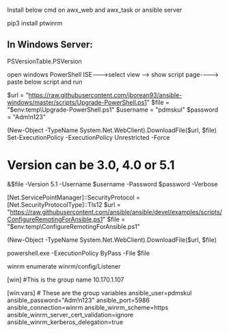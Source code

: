 Install below cmd on awx_web and awx_task or ansible server 

pip3 install ptwinrm



In Windows Server:
------------------

PSVersionTable.PSVersion


open windows PowerShell ISE--->select view --> show script page----> paste below script and run

$url = "https://raw.githubusercontent.com/jborean93/ansible-windows/master/scripts/Upgrade-PowerShell.ps1"
$file = "$env:temp\Upgrade-PowerShell.ps1"
$username = "pdmskul"
$password = "Adm!n123"

(New-Object -TypeName System.Net.WebClient).DownloadFile($url, $file)
Set-ExecutionPolicy -ExecutionPolicy Unrestricted -Force

# Version can be 3.0, 4.0 or 5.1
&$file -Version 5.1 -Username $username -Password $password -Verbose

[Net.ServicePointManager]::SecurityProtocol = [Net.SecurityProtocolType]::Tls12
$url = "https://raw.githubusercontent.com/ansible/ansible/devel/examples/scripts/ConfigureRemotingForAnsible.ps1"
$file = "$env:temp\ConfigureRemotingForAnsible.ps1"

(New-Object -TypeName System.Net.WebClient).DownloadFile($url, $file)

powershell.exe -ExecutionPolicy ByPass -File $file

winrm enumerate winrm/config/Listener




[win] #This is the group name
10.170.1.107

[win:vars] # These are the group variables
ansible_user=pdmskul
ansible_password="Adm!n123"
ansible_port=5986
ansible_connection=winrm
ansible_winrm_scheme=https
ansible_winrm_server_cert_validation=ignore
ansible_winrm_kerberos_delegation=true
